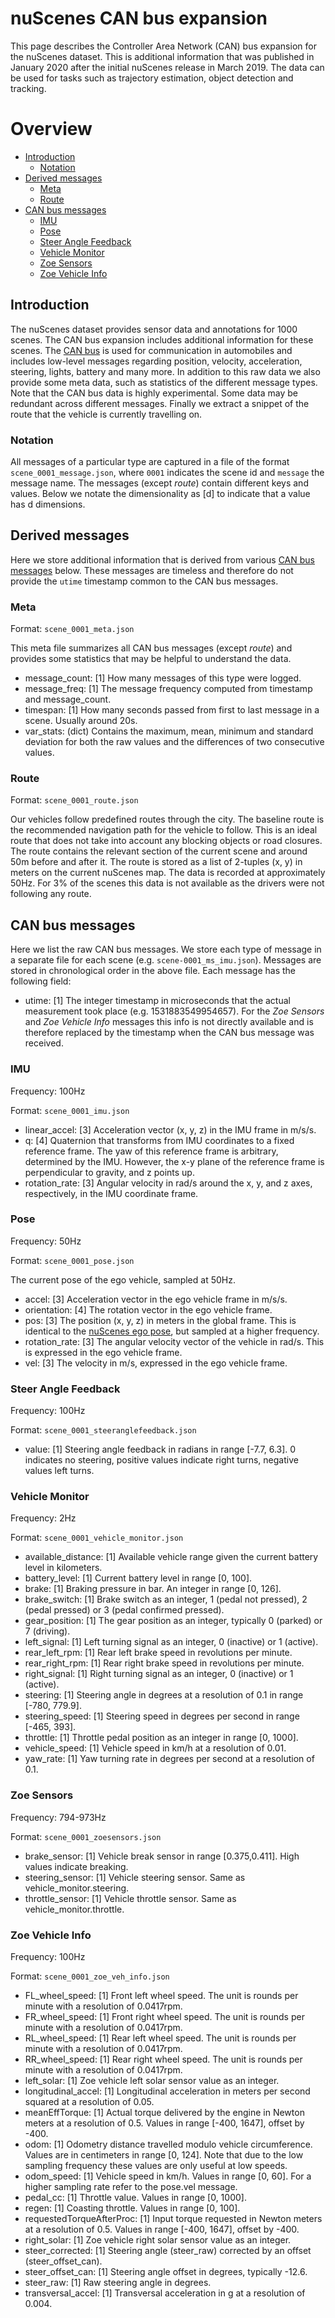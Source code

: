 # nuScenes CAN bus expansion
This page describes the Controller Area Network (CAN) bus expansion for the nuScenes dataset.
This is additional information that was published in January 2020 after the initial nuScenes release in March 2019.
The data can be used for tasks such as trajectory estimation, object detection and tracking.

# Overview
- [Introduction](#introduction)
  - [Notation](#notation)
- [Derived messages](#derived-messages)
  - [Meta](#meta)
  - [Route](#route)
- [CAN bus messages](#can-bus-messages)
  - [IMU](#imu)
  - [Pose](#pose)
  - [Steer Angle Feedback](#steer-angle-feedback)
  - [Vehicle Monitor](#vehicle-monitor)
  - [Zoe Sensors](#zoe-sensors)
  - [Zoe Vehicle Info](#zoe-vehicle-info)

## Introduction
The nuScenes dataset provides sensor data and annotations for 1000 scenes.
The CAN bus expansion includes additional information for these scenes.
The [CAN bus](https://copperhilltech.com/a-brief-introduction-to-controller-area-network/) is used for communication in automobiles and includes low-level messages regarding position, velocity, acceleration, steering, lights, battery and many more.
In addition to this raw data we also provide some meta data, such as statistics of the different message types.
Note that the CAN bus data is highly experimental.
Some data may be redundant across different messages.
Finally we extract a snippet of the route that the vehicle is currently travelling on.

### Notation
All messages of a particular type are captured in a file of the format `scene_0001_message.json`, where `0001` indicates the scene id and `message` the message name.
The messages (except *route*) contain different keys and values.
Below we notate the dimensionality as \[d\] to indicate that a value has d dimensions.
  
## Derived messages
Here we store additional information that is derived from various [CAN bus messages](#can-bus-messages) below.
These messages are timeless and therefore do not provide the `utime` timestamp common to the CAN bus messages.

### Meta
Format: `scene_0001_meta.json`

This meta file summarizes all CAN bus messages (except *route*) and provides some statistics that may be helpful to understand the data.
- message_count: \[1\] How many messages of this type were logged.
- message_freq: \[1\] The message frequency computed from timestamp and message_count.
- timespan: \[1\] How many seconds passed from first to last message in a scene. Usually around 20s.
- var_stats: (dict) Contains the maximum, mean, minimum and standard deviation for both the raw values and the differences of two consecutive values.

### Route
Format: `scene_0001_route.json`

Our vehicles follow predefined routes through the city.
The baseline route is the recommended navigation path for the vehicle to follow.
This is an ideal route that does not take into account any blocking objects or road closures.
The route contains the relevant section of the current scene and around 50m before and after it.
The route is stored as a list of 2-tuples (x, y) in meters on the current nuScenes map.
The data is recorded at approximately 50Hz.
For 3% of the scenes this data is not available as the drivers were not following any route.

## CAN bus messages
Here we list the raw CAN bus messages.
We store each type of message in a separate file for each scene (e.g. `scene-0001_ms_imu.json`).
Messages are stored in chronological order in the above file. 
Each message has the following field:
- utime: \[1\] The integer timestamp in microseconds that the actual measurement took place (e.g. 1531883549954657).
For the *Zoe Sensors* and *Zoe Vehicle Info* messages this info is not directly available and is therefore replaced by the timestamp when the CAN bus message was received.

### IMU 
Frequency: 100Hz

Format: `scene_0001_imu.json`

- linear_accel: \[3\] Acceleration vector (x, y, z) in the IMU frame in m/s/s.
- q: \[4\] Quaternion that transforms from IMU coordinates to a fixed reference frame. The yaw of this reference frame is arbitrary, determined by the IMU. However, the x-y plane of the reference frame is perpendicular to gravity, and z points up. 
- rotation_rate: \[3\] Angular velocity in rad/s around the x, y, and z axes, respectively, in the IMU coordinate frame.

### Pose
Frequency: 50Hz

Format: `scene_0001_pose.json`

The current pose of the ego vehicle, sampled at 50Hz.
- accel: \[3\] Acceleration vector in the ego vehicle frame in m/s/s.
- orientation: \[4\]  The rotation vector in the ego vehicle frame.
- pos: \[3\] The position (x, y, z) in meters in the global frame. This is identical to the [nuScenes ego pose](https://github.com/nutonomy/nuscenes-devkit/blob/master/schema.md#ego_pose), but sampled at a higher frequency.
- rotation_rate: \[3\] The angular velocity vector of the vehicle in rad/s.  This is expressed in the ego vehicle frame.
- vel: \[3\] The velocity in m/s, expressed in the ego vehicle frame.
 
### Steer Angle Feedback
Frequency: 100Hz

Format: `scene_0001_steeranglefeedback.json`

- value: \[1\] Steering angle feedback in radians in range \[-7.7, 6.3\]. 0 indicates no steering, positive values indicate right turns, negative values left turns.

### Vehicle Monitor
Frequency: 2Hz

Format: `scene_0001_vehicle_monitor.json`

- available_distance: \[1\] Available vehicle range given the current battery level in kilometers.
- battery_level: \[1\] Current battery level in range \[0, 100\].
- brake: \[1\] Braking pressure in bar. An integer in range \[0, 126\]. 
- brake_switch: \[1\] Brake switch as an integer, 1 (pedal not pressed), 2 (pedal pressed) or 3 (pedal confirmed pressed).
- gear_position: \[1\] The gear position as an integer, typically 0 (parked) or 7 (driving).
- left_signal: \[1\] Left turning signal as an integer, 0 (inactive) or 1 (active).
- rear_left_rpm: \[1\] Rear left brake speed in revolutions per minute.
- rear_right_rpm: \[1\] Rear right brake speed in revolutions per minute.
- right_signal: \[1\] Right turning signal as an integer, 0 (inactive) or 1 (active).
- steering: \[1\] Steering angle in degrees at a resolution of 0.1 in range \[-780, 779.9\].
- steering_speed: \[1\] Steering speed in degrees per second in range \[-465, 393\].
- throttle: \[1\] Throttle pedal position as an integer in range \[0, 1000\].
- vehicle_speed: \[1\] Vehicle speed in km/h at a resolution of 0.01. 
- yaw_rate: \[1\] Yaw turning rate in degrees per second at a resolution of 0.1.

### Zoe Sensors
Frequency: 794-973Hz

Format: `scene_0001_zoesensors.json`

- brake_sensor: \[1\] Vehicle break sensor in range \[0.375,0.411\]. High values indicate breaking.
- steering_sensor: \[1\] Vehicle steering sensor. Same as vehicle_monitor.steering.
- throttle_sensor: \[1\] Vehicle throttle sensor. Same as vehicle_monitor.throttle.

### Zoe Vehicle Info
Frequency: 100Hz

Format: `scene_0001_zoe_veh_info.json`

- FL_wheel_speed: \[1\] Front left wheel speed. The unit is rounds per minute with a resolution of 0.0417rpm.
- FR_wheel_speed: \[1\] Front right wheel speed. The unit is rounds per minute with a resolution of 0.0417rpm.
- RL_wheel_speed: \[1\] Rear left wheel speed. The unit is rounds per minute with a resolution of 0.0417rpm.
- RR_wheel_speed: \[1\] Rear right wheel speed. The unit is rounds per minute with a resolution of 0.0417rpm.
- left_solar: \[1\] Zoe vehicle left solar sensor value as an integer.
- longitudinal_accel: \[1\] Longitudinal acceleration in meters per second squared at a resolution of 0.05.
- meanEffTorque: \[1\] Actual torque delivered by the engine in Newton meters at a resolution of 0.5. Values in range \[-400, 1647\], offset by -400.
- odom: \[1\] Odometry distance travelled modulo vehicle circumference. Values are in centimeters in range \[0, 124\]. Note that due to the low sampling frequency these values are only useful at low speeds.
- odom_speed: \[1\] Vehicle speed in km/h. Values in range \[0, 60\]. For a higher sampling rate refer to the pose.vel message.
- pedal_cc: \[1\] Throttle value. Values in range \[0, 1000\].
- regen: \[1\] Coasting throttle. Values in range \[0, 100\].
- requestedTorqueAfterProc: \[1\] Input torque requested in Newton meters at a resolution of 0.5. Values in range \[-400, 1647\], offset by -400.
- right_solar: \[1\] Zoe vehicle right solar sensor value as an integer.
- steer_corrected: \[1\] Steering angle (steer_raw) corrected by an offset (steer_offset_can).
- steer_offset_can: \[1\] Steering angle offset in degrees, typically -12.6.
- steer_raw: \[1\] Raw steering angle in degrees.
- transversal_accel: \[1\] Transversal acceleration in g at a resolution of 0.004.